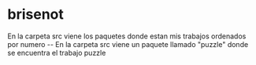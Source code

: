 # brisenot
En la carpeta src viene los paquetes donde estan mis trabajos ordenados por numero   --
En la carpeta src viene un paquete llamado "puzzle" donde se encuentra el trabajo puzzle  
